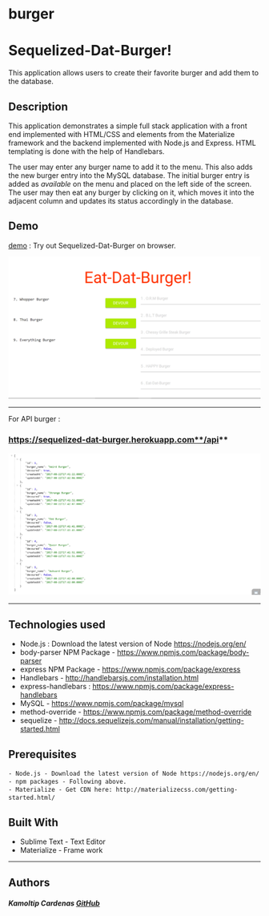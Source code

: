 # burger

# Sequelized-Dat-Burger!

This application allows users to create their favorite burger and add them to the database.

## Description

This application demonstrates a simple full stack application with a front end implemented with HTML/CSS and elements from the Materialize framework and the backend implemented with Node.js and Express. HTML templating is done with the help of Handlebars.

The user may enter any burger name to add it to the menu. This also adds the new burger entry into the MySQL database. The initial burger entry is added as *available* on the menu and placed on the left side of the screen. The user may then eat any burger by clicking on it, which moves it into the adjacent column and updates its status accordingly in the database.

## Demo  

[demo](https://sequelized-dat-burger.herokuapp.com/) : Try out Sequelized-Dat-Burger on browser.
 
![home](/public/assets/img/burgerDemo.png)


***

For API burger :
### https://sequelized-dat-burger.herokuapp.com**/api** 
![Burger-Api](/public/assets/img/seq-burger.png)
***

## Technologies used

- Node.js : Download the latest version of Node https://nodejs.org/en/
- body-parser NPM Package - https://www.npmjs.com/package/body-parser
- express NPM Package - https://www.npmjs.com/package/express
- Handlebars - http://handlebarsjs.com/installation.html
- express-handlebars : https://www.npmjs.com/package/express-handlebars
- MySQL - https://www.npmjs.com/package/mysql
- method-override - https://www.npmjs.com/package/method-override
- sequelize - http://docs.sequelizejs.com/manual/installation/getting-started.html


## Prerequisites

```
- Node.js - Download the latest version of Node https://nodejs.org/en/
- npm packages - Following above.
- Materialize - Get CDN here: http://materializecss.com/getting-started.html/

```

## Built With

* Sublime Text - Text Editor
* Materialize - Frame work

***
## Authors
##### Kamoltip Cardenas [GitHub](https://github.com/kamoltip)






